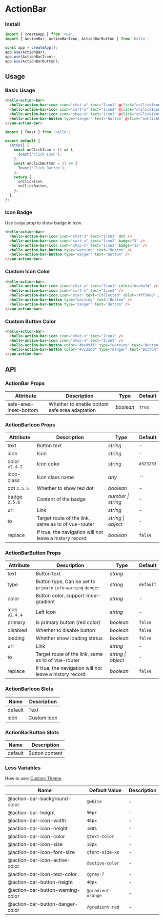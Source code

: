 # ActionBar

### Install

```js
import { createApp } from 'vue';
import { ActionBar, ActionBarIcon, ActionBarButton } from 'hello';

const app = createApp();
app.use(ActionBar);
app.use(ActionBarIcon);
app.use(ActionBarButton);
```

## Usage

### Basic Usage

```html
<hello-action-bar>
  <hello-action-bar-icon icon="chat-o" text="Icon1" @click="onClickIcon" />
  <hello-action-bar-icon icon="cart-o" text="Icon2" @click="onClickIcon" />
  <hello-action-bar-icon icon="shop-o" text="Icon3" @click="onClickIcon" />
  <hello-action-bar-button type="danger" text="Button" @click="onClickButton" />
</van-action-bar>
```

```js
import { Toast } from 'hello';

export default {
  setup() {
    const onClickIcon = () => {
      Toast('Click Icon');
    };
    const onClickButton = () => {
      Toast('Click Button');
    };
    return {
      onClickIcon,
      onClickButton,
    };
  },
};
```

### Icon Badge

Use `badge` prop to show badge in icon.

```html
<hello-action-bar>
  <hello-action-bar-icon icon="chat-o" text="Icon1" dot />
  <hello-action-bar-icon icon="cart-o" text="Icon2" badge="5" />
  <hello-action-bar-icon icon="shop-o" text="Icon3" badge="12" />
  <hello-action-bar-button type="warning" text="Button" />
  <hello-action-bar-button type="danger" text="Button" />
</van-action-bar>
```

### Custom Icon Color

```html
<hello-action-bar>
  <hello-action-bar-icon icon="chat-o" text="Icon1" color="#ee0a24" />
  <hello-action-bar-icon icon="cart-o" text="Icon2" />
  <hello-action-bar-icon icon="star" text="Collected" color="#ff5000" />
  <hello-action-bar-button type="warning" text="Button" />
  <hello-action-bar-button type="danger" text="Button" />
</van-action-bar>
```

### Custom Button Color

```html
<hello-action-bar>
  <hello-action-bar-icon icon="chat-o" text="Icon1" />
  <hello-action-bar-icon icon="shop-o" text="Icon2" />
  <hello-action-bar-button color="#be99ff" type="warning" text="Button" />
  <hello-action-bar-button color="#7232dd" type="danger" text="Button" />
</van-action-bar>
```

## API

### ActionBar Props

| Attribute | Description | Type | Default |
| --- | --- | --- | --- |
| safe-area-inset-bottom | Whether to enable bottom safe area adaptation | _boolean_ | `true` |

### ActionBarIcon Props

| Attribute | Description | Type | Default |
| --- | --- | --- | --- |
| text | Button text | _string_ | - |
| icon | Icon | _string_ | - |
| color `v2.4.2` | Icon color | _string_ | `#323233` |
| icon-class | Icon class name | _any_ | `''` |
| dot `2.5.5` | Whether to show red dot | _boolean_ | - |
| badge `2.5.6` | Content of the badge | _number \| string_ | - |
| url | Link | _string_ | - |
| to | Target route of the link, same as to of vue-router | _string \| object_ | - |
| replace | If true, the navigation will not leave a history record | _boolean_ | `false` |

### ActionBarButton Props

| Attribute | Description | Type | Default |
| --- | --- | --- | --- |
| text | Button text | _string_ | - |
| type | Button type, Can be set to `primary` `info` `warning` `danger` | _string_ | `default` |
| color | Button color, support linear-gradient | _string_ | - |
| icon `v2.4.4` | Left Icon | _string_ | - |
| primary | Is primary button (red color) | _boolean_ | `false` |
| disabled | Whether to disable button | _boolean_ | `false` |
| loading | Whether show loading status | _boolean_ | `false` |
| url | Link | _string_ | - |
| to | Target route of the link, same as to of vue-router | _string \| object_ | - |
| replace | If true, the navigation will not leave a history record | _boolean_ | `false` |

### ActionBarIcon Slots

| Name    | Description |
| ------- | ----------- |
| default | Text        |
| icon    | Custom icon |

### ActionBarButton Slots

| Name    | Description    |
| ------- | -------------- |
| default | Button content |

### Less Variables

How to use: [Custom Theme](#/en-US/theme).

| Name                             | Default Value      | Description |
| -------------------------------- | ------------------ | ----------- |
| @action-bar-background-color     | `@white`           | -           |
| @action-bar-height               | `50px`             | -           |
| @action-bar-icon-width           | `48px`             | -           |
| @action-bar-icon-height          | `100%`             | -           |
| @action-bar-icon-color           | `@text-color`      | -           |
| @action-bar-icon-size            | `18px`             | -           |
| @action-bar-icon-font-size       | `@font-size-xs`    | -           |
| @action-bar-icon-active-color    | `@active-color`    | -           |
| @action-bar-icon-text-color      | `@gray-7`          | -           |
| @action-bar-button-height        | `40px`             | -           |
| @action-bar-button-warning-color | `@gradient-orange` | -           |
| @action-bar-button-danger-color  | `@gradient-red`    | -           |
